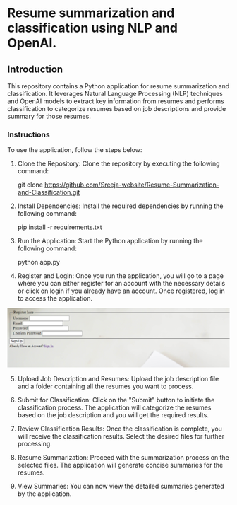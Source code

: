 # Resume summarization and classification using NLP and OpenAI.

## Introduction
This repository contains a Python application for resume summarization and classification. It leverages Natural Language Processing (NLP) techniques and OpenAI models to extract key information from resumes and performs classification to categorize resumes based on job descriptions and provide summary for those resumes. 

### Instructions
To use the application, follow the steps below:

1. Clone the Repository: Clone the repository by executing the following command:

   git clone https://github.com/Sreeja-website/Resume-Summarization-and-Classification.git

2. Install Dependencies: Install the required dependencies by running the following command:

    pip install -r requirements.txt
   
3. Run the Application: Start the Python application by running the following command:

      python app.py

4. Register and Login: Once you run the application, you will go to a page where you can either register for an account with the necessary details or click on login if you already have an account. Once registered, log in to access the application.

<p align="center">
  <img src="Images/1.png" alt="image_description" width="800"/><br>
</p>


5. Upload Job Description and Resumes: Upload the job description file and a folder containing all the resumes you want to process.

6. Submit for Classification: Click on the "Submit" button to initiate the classification process. The application will categorize the resumes based on the job description and you will get the required results.

7. Review Classification Results: Once the classification is complete, you will receive the classification results. Select the desired files for further processing.

8. Resume Summarization: Proceed with the summarization process on the selected files. The application will generate concise summaries for the resumes.

9. View Summaries: You can now view the detailed summaries generated by the application.



